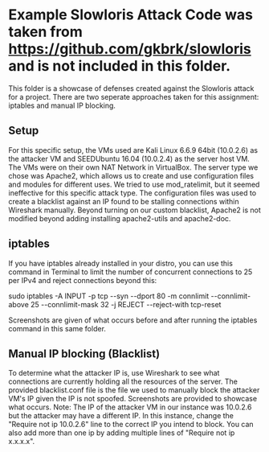 Example Slowloris Attack Code was taken from https://github.com/gkbrk/slowloris and is not included in this folder. 
===
This folder is a showcase of defenses created against the Slowloris attack for a project. There are two seperate approaches taken for this assignment: iptables and manual IP blocking.

Setup
---
For this specific setup, the VMs used are Kali Linux 6.6.9 64bit (10.0.2.6) as the attacker VM and SEEDUbuntu 16.04 (10.0.2.4) as the server host VM. The VMs were on their own NAT Network in VirtualBox. The server type we chose was Apache2, which allows us to create and use configuration files and modules for different uses. We tried to use mod_ratelimit, but it seemed ineffective for this specific attack type. The configuration files was used to create a blacklist against an IP found to be stalling connections within Wireshark manually. Beyond turning on our custom blacklist, Apache2 is not modified beyond adding installing apache2-utils and apache2-doc.

iptables
---
If you have iptables already installed in your distro, you can use this command in Terminal to limit the number of concurrent connections to 25 per IPv4 and reject connections beyond this:

sudo iptables -A INPUT -p tcp --syn --dport 80 -m connlimit --connlimit-above 25 --connlimit-mask 32 -j REJECT --reject-with tcp-reset

Screenshots are given of what occurs before and after running the iptables command in this same folder.


Manual IP blocking (Blacklist)
---
To determine what the attacker IP is, use Wireshark to see what connections are currently holding all the resources of the server.
The provided blacklist.conf file is the file we used to manually block the attacker VM's IP given the IP is not spoofed. Screenshots are provided to showcase what occurs. 
Note: The IP of the attacker VM in our instance was 10.0.2.6 but the attacker may have a different IP. In this instance, change the "Require not ip 10.0.2.6" line to the correct IP you intend to block. You can also add more than one ip by adding multiple lines of "Require not ip x.x.x.x".